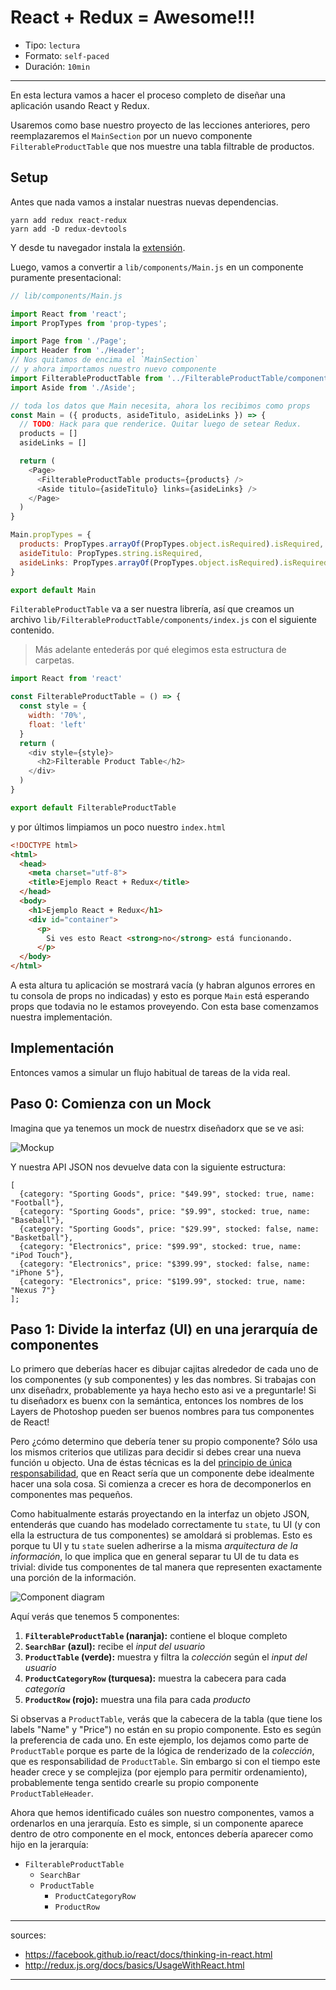 # React + Redux = Awesome!!!

* Tipo: `lectura`
* Formato: `self-paced`
* Duración: `10min`

***

En esta lectura vamos a hacer el proceso completo de diseñar una aplicación usando React y Redux.

Usaremos como base nuestro proyecto de las lecciones anteriores, pero reemplazaremos el `MainSection` por un nuevo componente `FilterableProductTable` que nos muestre una tabla filtrable de productos.

## Setup

Antes que nada vamos a instalar nuestras nuevas dependencias.

```
yarn add redux react-redux
yarn add -D redux-devtools
```

Y desde tu navegador instala la [extensión](http://extension.remotedev.io/).

Luego, vamos a convertir a `lib/components/Main.js` en un componente puramente presentacional:

```js
// lib/components/Main.js

import React from 'react';
import PropTypes from 'prop-types';

import Page from './Page';
import Header from './Header';
// Nos quitamos de encima el `MainSection`
// y ahora importamos nuestro nuevo componente
import FilterableProductTable from '../FilterableProductTable/components';
import Aside from './Aside';

// toda los datos que Main necesita, ahora los recibimos como props
const Main = ({ products, asideTitulo, asideLinks }) => {
  // TODO: Hack para que renderice. Quitar luego de setear Redux.
  products = []
  asideLinks = []

  return (
    <Page>
      <FilterableProductTable products={products} />
      <Aside titulo={asideTitulo} links={asideLinks} />
    </Page>
  )
}

Main.propTypes = {
  products: PropTypes.arrayOf(PropTypes.object.isRequired).isRequired,
  asideTitulo: PropTypes.string.isRequired,
  asideLinks: PropTypes.arrayOf(PropTypes.object.isRequired).isRequired
}

export default Main
```

`FilterableProductTable` va a ser nuestra librería, así que creamos un archivo `lib/FilterableProductTable/components/index.js` con el siguiente contenido.

> Más adelante entederás por qué elegimos esta estructura de carpetas.

```js
import React from 'react'

const FilterableProductTable = () => {
  const style = {
    width: '70%',
    float: 'left'
  }
  return (
    <div style={style}>
      <h2>Filterable Product Table</h2>
    </div>
  )
}

export default FilterableProductTable
```

y por últimos limpiamos un poco nuestro `index.html`

```html
<!DOCTYPE html>
<html>
  <head>
    <meta charset="utf-8">
    <title>Ejemplo React + Redux</title>
  </head>
  <body>
    <h1>Ejemplo React + Redux</h1>
    <div id="container">
      <p>
        Si ves esto React <strong>no</strong> está funcionando.
      </p>
  </body>
</html>
```

A esta altura tu aplicación se mostrará vacía (y habran algunos errores en tu consola de props no indicadas) y esto es porque `Main` está esperando props que todavia no le estamos proveyendo. Con esta base comenzamos nuestra implementación.

## Implementación

Entonces vamos a simular un flujo habitual de tareas de la vida real.

## Paso 0: Comienza con un Mock

Imagina que ya tenemos un mock de nuestrx diseñadorx que se ve asi:

![Mockup](https://facebook.github.io/react/img/blog/thinking-in-react-mock.png)

Y nuestra API JSON nos devuelve data con la siguiente estructura:

```
[
  {category: "Sporting Goods", price: "$49.99", stocked: true, name: "Football"},
  {category: "Sporting Goods", price: "$9.99", stocked: true, name: "Baseball"},
  {category: "Sporting Goods", price: "$29.99", stocked: false, name: "Basketball"},
  {category: "Electronics", price: "$99.99", stocked: true, name: "iPod Touch"},
  {category: "Electronics", price: "$399.99", stocked: false, name: "iPhone 5"},
  {category: "Electronics", price: "$199.99", stocked: true, name: "Nexus 7"}
];
```

## Paso 1: Divide la interfaz (UI) en una jerarquía de componentes

Lo primero que deberías hacer es dibujar cajitas alrededor de cada uno de los componentes (y sub componentes) y les das nombres. Si trabajas con unx diseñadrx, probablemente ya haya hecho esto asi ve a preguntarle! Si tu diseñadorx es buenx con la semántica, entonces los nombres de los Layers de Photoshop pueden ser buenos nombres para tus componentes de React!

Pero ¿cómo determino que debería tener su propio componente? Sólo usa los mismos criterios que utilizas para decidir si debes crear una nueva función u objecto. Una de éstas técnicas es la del [principio de única responsabilidad](https://en.wikipedia.org/wiki/Single_responsibility_principle), que en React sería que un componente debe idealmente hacer una sola cosa. Si comienza a crecer es hora de decomponerlos en componentes mas pequeños.

Como habitualmente estarás proyectando en la interfaz un objeto JSON, entenderás que cuando has modelado correctamente tu `state`, tu UI (y con ella la estructura de tus componentes) se amoldará si problemas. Esto es porque tu UI y tu `state` suelen adherirse a la misma *arquitectura de la información*, lo que implica que en general separar tu UI de tu data es trivial: divide tus componentes de tal manera que representen exactamente una porción de la información.

![Component diagram](https://facebook.github.io/react/img/blog/thinking-in-react-components.png)

Aquí verás que tenemos 5 componentes:

  1. **`FilterableProductTable` (naranja):** contiene el bloque completo
  2. **`SearchBar` (azul):** recibe el *input del usuario*
  3. **`ProductTable` (verde):** muestra y filtra la *colección* según el *input del usuario*
  4. **`ProductCategoryRow` (turquesa):** muestra la cabecera para cada *categoría*
  5. **`ProductRow` (rojo):** muestra una fila para cada *producto*

Si observas a `ProductTable`, verás que la cabecera de la tabla (que tiene los labels "Name" y "Price") no están en su propio componente. Esto es según la preferencia de cada uno. En este ejemplo, los dejamos como parte de `ProductTable` porque es parte de la lógica de renderizado de la *colección*, que es responsabilidad de `ProductTable`. Sin embargo si con el tiempo este header crece y se complejiza (por ejemplo para permitir ordenamiento), probablemente tenga sentido crearle su propio componente `ProductTableHeader`.

Ahora que hemos identificado cuáles son nuestro componentes, vamos a ordenarlos en una jerarquía. Esto es simple, si un componente aparece dentro de otro componente en el mock, entonces debería aparecer como hijo en la jerarquía:

  * `FilterableProductTable`
    * `SearchBar`
    * `ProductTable`
      * `ProductCategoryRow`
      * `ProductRow`

---
sources:
  - https://facebook.github.io/react/docs/thinking-in-react.html
  - http://redux.js.org/docs/basics/UsageWithReact.html
---
